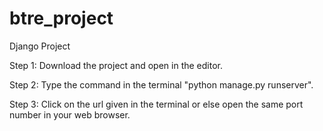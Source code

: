 # btre_project
Django Project

Step 1: Download the project and open in the editor.

Step 2: Type the command in the terminal "python manage.py runserver".

Step 3: Click on the url given in the terminal or else open the same port number in your web browser.
